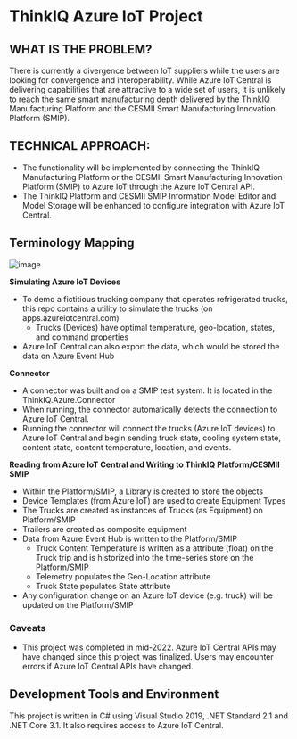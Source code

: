 # ThinkIQ Azure IoT Project #

## WHAT IS THE PROBLEM? ##

There is currently a divergence between IoT suppliers while the users are looking for convergence and interoperability. While Azure IoT Central is delivering capabilities that are attractive to a wide set of users, it is unlikely to reach the same smart manufacturing depth delivered by the ThinkIQ Manufacturing Platform and the CESMII Smart Manufacturing Innovation Platform (SMIP). 

## TECHNICAL APPROACH: ##

- The functionality will be implemented by connecting the ThinkIQ Manufacturing Platform or the CESMII Smart Manufacturing Innovation Platform (SMIP) to Azure IoT through the Azure IoT Central API.
- The ThinkIQ Platform and CESMII SMIP Information Model Editor and Model Storage will be enhanced to configure integration with Azure IoT Central.

## Terminology Mapping ##

![image](https://user-images.githubusercontent.com/114267160/193169026-142a5f90-3534-4f81-a83e-524f7099173b.png)

**Simulating Azure IoT Devices** <br> 
- To demo a fictitious trucking company that operates refrigerated trucks, this repo contains a utility to simulate the trucks (on apps.azureiotcentral.com)
   - Trucks (Devices) have optimal temperature, geo-location, states, and command properties 
- Azure IoT Central can also export the data, which would be stored the data on Azure Event Hub

**Connector** <br> 
- A connector was built and on a SMIP test system. It is located in the ThinkIQ.Azure.Connector
- When running, the connector automatically detects the connection to Azure IoT Central. 
- Running the connector will connect the trucks (Azure IoT devices) to Azure IoT Central and begin sending truck state, cooling system state, content state, content temperature, location, and events.

**Reading from Azure IoT Central and Writing to ThinkIQ Platform/CESMII SMIP**
- Within the Platform/SMIP, a Library is created to store the objects
- Device Templates (from Azure IoT) are used to create Equipment Types
- The Trucks are created as instances of Trucks (as Equipment) on Platform/SMIP
- Trailers are created as composite equipment
- Data from Azure Event Hub is written to the Platform/SMIP
   - Truck Content Temperature is written as a attribute (float) on the Truck trip and is historized into the time-series store on the Platform/SMIP
   - Telemetry populates the Geo-Location attribute
   - Truck State populates State attribute
- Any configuration change on an Azure IoT device (e.g. truck) will be updated on the Platform/SMIP



### Caveats ####
- This project was completed in mid-2022. Azure IoT Central APIs may have changed since this project was finalized. Users may encounter errors if Azure IoT Central APIs have changed. 

## Development Tools and Environment ##

This project is written in C# using Visual Studio 2019, .NET Standard 2.1 and .NET Core 3.1. It also requires access to Azure IoT Central.


